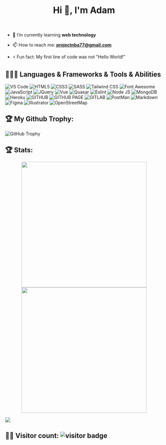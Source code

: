 <!--
**Dotzooo/Dotzooo** is a ✨ _special_ ✨ repository because its `README.md` (this file) appears on your GitHub profile.

Here are some ideas to get you started:

- 🔭 I’m currently working on ...
- 🌱 I’m currently learning ...
- 👯 I’m looking to collaborate on ...
- 🤔 I’m looking for help with ...
- 💬 Ask me about ...
- 📫 How to reach me: ...
- 😄 Pronouns: ...
- ⚡ Fun fact: ...
-->
<h1 align="center">
Hi 🖖, I'm Adam
<br>
<br>
</h1>

- 🌱 I’m currently learning **web technology**

- 📫 How to reach me: **projectnba77@gmail.com**

- ⚡ Fun fact: My first line of code was not "Hello World!"
​

<h2>👨🏻‍💻 Languages & Frameworks & Tools & Abilities</h2>
<p>
  <img alt="VS Code" src="https://img.shields.io/badge/Visual_Studio_Code-0078D4?style=for-the-badge&logo=visual%20studio%20code&logoColor=white" />
  <img alt="HTML5" src="https://img.shields.io/badge/HTML5-E34F26?style=for-the-badge&logo=html5&logoColor=white" />
  <img alt="CSS3" src="https://img.shields.io/badge/CSS3-1572B6?style=for-the-badge&logo=css3&logoColor=white" />
  <img alt="SASS" src="https://img.shields.io/badge/Sass-CC6699?style=for-the-badge&logo=sass&logoColor=white" />
  <img alt="Tailwind CSS" src="https://img.shields.io/badge/Tailwind_CSS-38B2AC?style=for-the-badge&logo=tailwind-css&logoColor=white" />
  <img alt="Font Awesome" src="https://img.shields.io/badge/Font_Awesome-339AF0?style=for-the-badge&logo=fontawesome&logoColor=white" />
  <img alt="JavaScript" src="https://img.shields.io/badge/JavaScript-323330?style=for-the-badge&logo=javascript&logoColor=F7DF1E" />
  <img alt="JQuery" src="https://img.shields.io/badge/jQuery-0769AD?style=for-the-badge&logo=jquery&logoColor=white" />
  <img alt="Vue" src="https://img.shields.io/badge/Vue.js-35495E?style=for-the-badge&logo=vuedotjs&logoColor=4FC08D" />
  <img alt="Quasar" src="https://img.shields.io/badge/Quasar-1976D2?style=for-the-badge&logo=quasar&logoColor=white" />
  <img alt="Eslint" src="https://img.shields.io/badge/eslint-3A33D1?style=for-the-badge&logo=eslint&logoColor=white" />
  <img alt="Node JS" src="https://img.shields.io/badge/Node.js-339933?style=for-the-badge&logo=nodedotjs&logoColor=white" />
  <img alt="MongoDB" src="https://img.shields.io/badge/MongoDB-4EA94B?style=for-the-badge&logo=mongodb&logoColor=white" />
  <img alt="Heroku" src="https://img.shields.io/badge/Heroku-430098?style=for-the-badge&logo=heroku&logoColor=white" />
  <img alt="GITHUB" src="https://img.shields.io/badge/GitHub-100000?style=for-the-badge&logo=github&logoColor=white" />
  <img alt="GITHUB PAGE" src="https://img.shields.io/badge/GitHub%20Pages-222222?style=for-the-badge&logo=GitHub%20Pages&logoColor=white" />
  <img alt="GITLAB" src="https://img.shields.io/badge/GitLab-330F63?style=for-the-badge&logo=gitlab&logoColor=white" />
  <img alt="PostMan" src="https://img.shields.io/badge/Postman-FF6C37?style=for-the-badge&logo=Postman&logoColor=white" />
  <img alt="Markdown" src="https://img.shields.io/badge/Markdown-000000?style=for-the-badge&logo=markdown&logoColor=white" />
  <img alt="Figma" src="https://img.shields.io/badge/Figma-F24E1E?style=for-the-badge&logo=figma&logoColor=white" />
  <img alt="Illustrator" src="https://img.shields.io/badge/Adobe%20Illustrator-FF9A00?style=for-the-badge&logo=adobe%20illustrator&logoColor=white" />
  <img alt="OpenStreetMap" src="https://img.shields.io/badge/OpenStreetMap-7EBC6F?style=for-the-badge&logo=OpenStreetMap&logoColor=white" />
</p>

<h2>🏆 My Github Trophy:</h2>
<p>
  <img alt="GitHub Trophy" src="https://github-profile-trophy.vercel.app/?username=dotzooo&theme=darkhub&title=MultiLanguage,Commits,Repositories,PullRequest&row=2&column=3&margin-w=10&margin-h=10" />
</p>

<h2>🏆 Stats: </h2>
<p align="center">
  <img src = "https://github-readme-stats.vercel.app/api?username=dotzooo&show_icons=true&theme=dracula" width = 400>
  <img src = "https://streak-stats.demolab.com?user=dotzooo&mode=weekly&theme=dracula&border_radius=8" width = 400>
</p>
<a href="https://app.dooboo.io/dotzooo"><img src="https://server.dooboo.io/github-stats/dotzooo"  /></a>

<h2>
🙋‍♂️ Visitor count: 
<img src="https://profile-counter.glitch.me/dotzooo/count.svg" alt="visitor badge" />
</h2>

